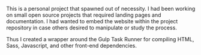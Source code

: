 This is a personal project that spawned out of necessity. I had been working on small open source projects that required landing pages and documentation. I had wanted to embed the website within the project repository in case others desired to manipulate or study the process. 

Thus I created a wrapper around the Gulp Task Runner for compiling HTML, Sass, Javascript, and other front-end dependencies.